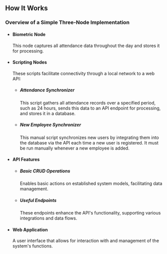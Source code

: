 <h2>How It Works</h2>
<h3>Overview of a Simple Three-Node Implementation</h3>
<ul>
    <li>
        <h4>Biometric Node</h4>
        <p>This node captures all attendance data throughout the day and stores it for processing.</p>
    </li>
    <li>
        <h4>Scripting Nodes</h4>
        <p>These scripts facilitate connectivity through a local network to a web API:</p>
        <ul>
            <li>
                <h5>Attendance Synchronizer</h5>
                <p>This script gathers all attendance records over a specified period, such as 24 hours, sends this data to an API endpoint for processing, and stores it in a database.</p>
            </li>
            <li>
                <h5>New Employee Synchronizer</h5>
                <p>This manual script synchronizes new users by integrating them into the database via the API each time a new user is registered. It must be run manually whenever a new employee is added.</p>
            </li>
        </ul>
    </li>
    <li>
        <h4>API Features</h4>
        <ul>
            <li>
                <h5>Basic CRUD Operations</h5>
                <p>Enables basic actions on established system models, facilitating data management.</p>
            </li>
            <li>
                <h5>Useful Endpoints</h5>
                <p>These endpoints enhance the API's functionality, supporting various integrations and data flows.</p>
            </li>
        </ul>
    </li>
    <li>
        <h4>Web Application</h4>
        <p>A user interface that allows for interaction with and management of the system's functions.</p>
    </li>
</ul>
